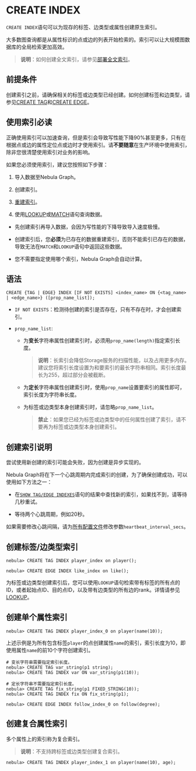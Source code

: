 # CREATE INDEX

`CREATE INDEX`语句可以为现存的标签、边类型或属性创建原生索引。

大多数图查询都是从属性标识的点或边的列表开始检索的。索引可以让大规模图数据库的全局检索更加高效。

>**说明**：如何创建全文索引，请参见[部署全文索引](../../4.deployment-and-installation/6.deploy-text-based-index/2.deploy-es.md)。

## 前提条件

创建索引之前，请确保相关的标签或边类型已经创建。如何创建标签和边类型，请参见[CREATE TAG](../10.tag-statements/1.create-tag.md)和[CREATE EDGE](../11.edge-type-statements/1.create-edge.md)。

## 使用索引必读

正确使用索引可以加速查询，但是索引会导致写性能下降90%甚至更多，只有在根据点或边的属性定位点或边时才使用索引。请**不要随意**在生产环境中使用索引，除非您很清楚使用索引对业务的影响。

如果您必须使用索引，建议您按照如下步骤：

1. 导入数据至Nebula Graph。

2. 创建索引。

3. [重建索引](../3.ngql-guide/14.native-index-statements/4.rebuild-native-index.md)。

4. 使用[LOOKUP](../7.general-query-statements/5.lookup.md)或[MATCH](../7.general-query-statements/2.match.md)语句查询数据。

- 先创建索引再导入数据，会因为写性能的下降导致导入速度极慢。

- 创建索引后，您**必须**为已存在的数据重建索引，否则不能索引已存在的数据，导致无法在`MATCH`和`LOOKUP`语句中返回这些数据。

- 您不需要指定使用哪个索引，Nebula Graph会自动计算。

## 语法

```ngql
CREATE {TAG | EDGE} INDEX [IF NOT EXISTS] <index_name> ON {<tag_name> | <edge_name>} ([prop_name_list]);
```

- `IF NOT EXISTS`：检测待创建的索引是否存在，只有不存在时，才会创建索引。

- `prop_name_list`:

  - 为**变长**字符串属性创建索引时，必须用`prop_name(length)`指定索引长度。

    >**说明**：长索引会降低Storage服务的扫描性能，以及占用更多内存。建议您将索引长度设置为和要索引的最长字符串相同。索引长度最长为255，超过部分会被截断。

  - 为**定长**字符串属性创建索引时，使用`prop_name`设置要索引的属性即可，索引长度为字符串长度。
  
  - 为标签或边类型本身创建索引时，请忽略`prop_name_list`。
  
    >**禁止**：如果您已经为标签或边类型中的任何属性创建了索引，请不要再为标签或边类型本身创建索引。

## 创建索引说明

尝试使用新创建的索引可能会失败，因为创建是异步实现的。

Nebula Graph将在下一个心跳周期内完成索引的创建，为了确保创建成功，可以使用如下方法之一：

- 在[`SHOW TAG/EDGE INDEXES`](2.show-native-indexes.md)语句的结果中查找新的索引，如果找不到，请等待几秒重试。

- 等待两个心跳周期，例如20秒。

如果需要修改心跳间隔，请为[所有配置文件](../../5.configurations-and-logs/1.configurations/1.configurations.md)修改参数`heartbeat_interval_secs`。

## 创建标签/边类型索引

```ngql
nebula> CREATE TAG INDEX player_index on player();
```

```ngql
nebula> CREATE EDGE INDEX like_index on like();
```

为标签或边类型创建索引后，您可以使用`LOOKUP`语句检索带有标签的所有点的ID，或者起始点ID、目的点ID，以及带有边类型的所有边的rank。详情请参见[LOOKUP](../7.general-query-statements/5.lookup.md)。

## 创建单个属性索引

```ngql
nebula> CREATE TAG INDEX player_index_0 on player(name(10));
```

上述示例是为所有包含标签`player`的点创建属性`name`的索引，索引长度为10，即使用属性`name`的前10个字符创建索引。

```ngql
# 变长字符串需要指定索引长度。
nebula> CREATE TAG var_string(p1 string);
nebula> CREATE TAG INDEX var ON var_string(p1(10));

# 定长字符串不需要指定索引长度。
nebula> CREATE TAG fix_string(p1 FIXED_STRING(10));
nebula> CREATE TAG INDEX fix ON fix_string(p1);
```

```ngql
nebula> CREATE EDGE INDEX follow_index_0 on follow(degree);
```

## 创建复合属性索引

多个属性上的索引称为复合索引。

>**说明**：不支持跨标签或边类型创建复合索引。

```ngql
nebula> CREATE TAG INDEX player_index_1 on player(name(10), age);
```

